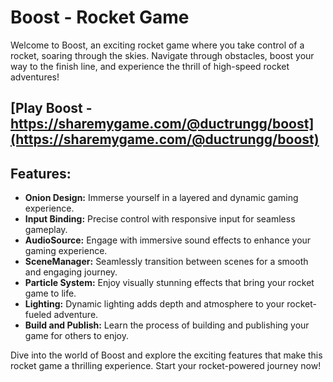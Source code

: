 # Boost - Rocket Game

Welcome to Boost, an exciting rocket game where you take control of a rocket, soaring through the skies. Navigate through obstacles, boost your way to the finish line, and experience the thrill of high-speed rocket adventures!

## [Play Boost - https://sharemygame.com/@ductrungg/boost](https://sharemygame.com/@ductrungg/boost)

## Features:

- **Onion Design:** Immerse yourself in a layered and dynamic gaming experience.
- **Input Binding:** Precise control with responsive input for seamless gameplay.
- **AudioSource:** Engage with immersive sound effects to enhance your gaming experience.
- **SceneManager:** Seamlessly transition between scenes for a smooth and engaging journey.
- **Particle System:** Enjoy visually stunning effects that bring your rocket game to life.
- **Lighting:** Dynamic lighting adds depth and atmosphere to your rocket-fueled adventure.
- **Build and Publish:** Learn the process of building and publishing your game for others to enjoy.

Dive into the world of Boost and explore the exciting features that make this rocket game a thrilling experience. Start your rocket-powered journey now!


